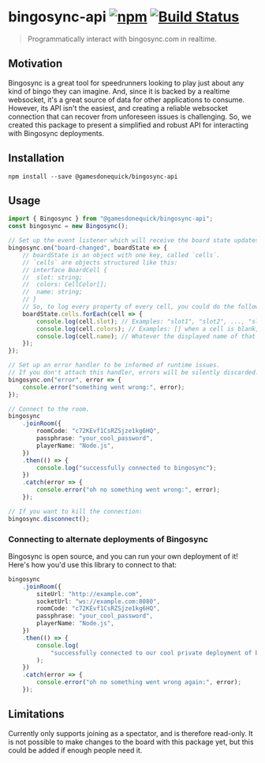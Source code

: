 # bingosync-api [![npm](https://img.shields.io/npm/v/@gamesdonequick/bingosync-api.svg)](https://www.npmjs.com/package/@gamesdonequick/bingosync-api) [![Build Status](https://dev.azure.com/gamesdonequick/bingosync-api/_apis/build/status/GamesDoneQuick.bingosync-api?branchName=master)](https://dev.azure.com/gamesdonequick/bingosync-api/_build/latest?definitionId=8&branchName=master)

> Programmatically interact with bingosync.com in realtime.

## Motivation

Bingosync is a great tool for speedrunners looking to play just about any kind of bingo they can imagine. And, since it is backed by a realtime websocket, it's a great source of data for other applications to consume. However, its API isn't the easiest, and creating a reliable websocket connection that can recover from unforeseen issues is challenging. So, we created this package to present a simplified and robust API for interacting with Bingosync deployments.

## Installation

```
npm install --save @gamesdonequick/bingosync-api
```

## Usage

```ts
import { Bingosync } from "@gamesdonequick/bingosync-api";
const bingosync = new Bingosync();

// Set up the event listener which will receive the board state updates.
bingosync.on("board-changed", boardState => {
	// boardState is an object with one key, called `cells`.
	// `cells` are objects structured like this:
	// interface BoardCell {
	// 	slot: string;
	// 	colors: CellColor[];
	// 	name: string;
	// }
	// So, to log every property of every cell, you could do the following:
	boardState.cells.forEach(cell => {
		console.log(cell.slot); // Examples: "slot1", "slot2", ..., "slot25", etc.
		console.log(cell.colors); // Examples: [] when a cell is blank, ["blue"], ["blue", "green"], etc.
		console.log(cell.name); // Whatever the displayed name of that cell is.
	});
});

// Set up an error handler to be informed of runtime issues.
// If you don't attach this handler, errors will be silently discarded.
bingosync.on("error", error => {
	console.error("something went wrong:", error);
});

// Connect to the room.
bingosync
	.joinRoom({
		roomCode: "c72KEvf1CsRZSjze1kg6HQ",
		passphrase: "your_cool_password",
		playerName: "Node.js",
	})
	.then(() => {
		console.log("successfully connected to bingosync");
	})
	.catch(error => {
		console.error("oh no something went wrong:", error);
	});

// If you want to kill the connection:
bingosync.disconnect();
```

### Connecting to alternate deployments of Bingosync

Bingosync is open source, and you can run your own deployment of it! Here's how you'd use this library to connect to that:

```ts
bingosync
	.joinRoom({
		siteUrl: "http://example.com",
		socketUrl: "ws://example.com:8080",
		roomCode: "c72KEvf1CsRZSjze1kg6HQ",
		passphrase: "your_cool_password",
		playerName: "Node.js",
	})
	.then(() => {
		console.log(
			"successfully connected to our cool private deployment of bingosync on",
		);
	})
	.catch(error => {
		console.error("oh no something went wrong again:", error);
	});
```

## Limitations

Currently only supports joining as a spectator, and is therefore read-only. It is not possible to make changes to the board with this package yet, but this could be added if enough people need it.
